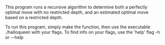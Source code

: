 This program runs a recursive algorithm to determine both a perfectly optimal move with no restricted depth, and an estimated optimal move based on a restricted depth. 

To run this program, simply make the function, then use the executable ./halloqueen with your flags. To find info on your flags, use the 'help' flag -h or --help

